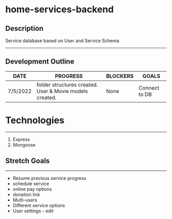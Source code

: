 # home-services-backend

## Description

Service database based on User and Service Schema

***
## Development Outline

DATE | PROGRESS | BLOCKERS | GOALS |
----- | ----- | ----- | ----- 
7/5/2022 | folder structures created. User & Movie models created. | None | Connect to DB
# Technologies

*** 

1. Express
2. Mongoose

## Stretch Goals

***

- Resume previous service progress
- schedule service
- online pay options
- donation link
- Multi-users
- Different service options 
- User settings - edit 

